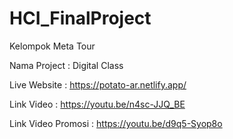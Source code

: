 # HCI_FinalProject

Kelompok Meta Tour


Nama Project : Digital Class


Live Website : https://potato-ar.netlify.app/ 

Link Video : https://youtu.be/n4sc-JJQ_BE 

Link Video Promosi : https://youtu.be/d9q5-Syop8o 
